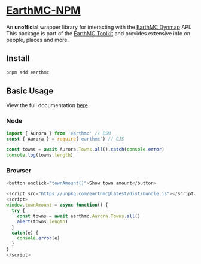 # [**EarthMC-NPM**](https://emctoolkit.vercel.app/docs/npm)
An **unofficial** wrapper library for interacting with the [EarthMC Dynmap](https://earthmc.net/map/aurora/) API.<br>
This package is part of the [EarthMC Toolkit](https://emctoolkit.vercel.app) and provides extensive info on people, places and more.

## Install
```bash
pnpm add earthmc
```

## Basic Usage
View the full documentation [here](https://earthmc-toolkit.github.io/EarthMC-NPM/).

### Node
```js
import { Aurora } from 'earthmc' // ESM
const { Aurora } = require('earthmc') // CJS

const towns = await Aurora.Towns.all().catch(console.error)
console.log(towns.length)
```

### Browser
```js
<button onclick="townAmount()">Show town amount</button>

<script src="https://unpkg.com/earthmc@latest/dist/bundle.js"></script>
<script>
window.townAmount = async function() {
  try {
    const towns = await earthmc.Aurora.Towns.all()
    alert(towns.length)
  }
  catch(e) {
    console.error(e)
  }
}
</script>
```